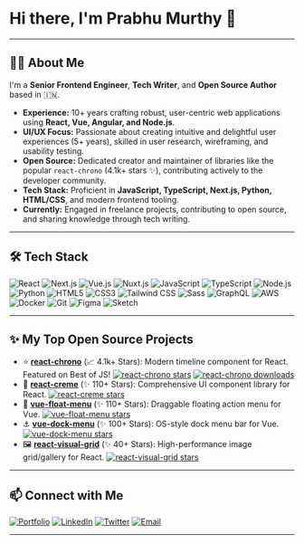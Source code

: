 # Hi there, I'm Prabhu Murthy 👋 

---

## 👨‍💻 About Me

I'm a **Senior Frontend Engineer**, **Tech Writer**, and **Open Source Author** based in 🇮🇳.

* **Experience:** 10+ years crafting robust, user-centric web applications using **React, Vue, Angular, and Node.js**.
* **UI/UX Focus:** Passionate about creating intuitive and delightful user experiences (5+ years), skilled in user research, wireframing, and usability testing.
* **Open Source:** Dedicated creator and maintainer of libraries like the popular `react-chrono` (4.1k+ stars ✨), contributing actively to the developer community.
* **Tech Stack:** Proficient in **JavaScript, TypeScript, Next.js, Python, HTML/CSS**, and modern frontend tooling.
* **Currently:** Engaged in freelance projects, contributing to open source, and sharing knowledge through tech writing.

---

## 🛠️ Tech Stack

![React](https://img.shields.io/badge/-React-61DAFB?style=flat-square&logo=react&logoColor=black)
![Next.js](https://img.shields.io/badge/-Next.js-000000?style=flat-square&logo=next.js&logoColor=white)
![Vue.js](https://img.shields.io/badge/-Vue.js-4FC08D?style=flat-square&logo=vue.js&logoColor=white)
![Nuxt.js](https://img.shields.io/badge/-Nuxt.js-00DC82?style=flat-square&logo=nuxt.js&logoColor=white)
![JavaScript](https://img.shields.io/badge/-JavaScript-F7DF1E?style=flat-square&logo=javascript&logoColor=black)
![TypeScript](https://img.shields.io/badge/-TypeScript-3178C6?style=flat-square&logo=typescript&logoColor=white)
![Node.js](https://img.shields.io/badge/-Node.js-339933?style=flat-square&logo=node.js&logoColor=white)
![Python](https://img.shields.io/badge/-Python-3776AB?style=flat-square&logo=python&logoColor=white)
![HTML5](https://img.shields.io/badge/-HTML5-E34F26?style=flat-square&logo=html5&logoColor=white)
![CSS3](https://img.shields.io/badge/-CSS3-1572B6?style=flat-square&logo=css3&logoColor=white)
![Tailwind CSS](https://img.shields.io/badge/-Tailwind_CSS-38B2AC?style=flat-square&logo=tailwind-css&logoColor=white)
![Sass](https://img.shields.io/badge/-Sass-CC6699?style=flat-square&logo=sass&logoColor=white)
![GraphQL](https://img.shields.io/badge/-GraphQL-E10098?style=flat-square&logo=graphql&logoColor=white)
![AWS](https://img.shields.io/badge/-AWS-232F3E?style=flat-square&logo=amazon-aws&logoColor=white)
![Docker](https://img.shields.io/badge/-Docker-2496ED?style=flat-square&logo=docker&logoColor=white)
![Git](https://img.shields.io/badge/-Git-F05032?style=flat-square&logo=git&logoColor=white)
![Figma](https://img.shields.io/badge/-Figma-F24E1E?style=flat-square&logo=figma&logoColor=white)
![Sketch](https://img.shields.io/badge/-Sketch-F7B500?style=flat-square&logo=sketch&logoColor=black)

---

## ✨ My Top Open Source Projects

* ⭐ **[react-chrono](https://github.com/prabhuignoto/react-chrono)** (📈 4.1k+ Stars): Modern timeline component for React. Featured on Best of JS!
    [![react-chrono stars](https://img.shields.io/github/stars/prabhuignoto/react-chrono?style=social)](https://github.com/prabhuignoto/react-chrono) [![react-chrono downloads](https://img.shields.io/npm/dm/react-chrono?style=social)](https://www.npmjs.com/package/react-chrono)
* 🎨 **[react-creme](https://github.com/prabhuignoto/react-creme)** (✨ 110+ Stars): Comprehensive UI component library for React.
    [![react-creme stars](https://img.shields.io/github/stars/prabhuignoto/react-creme?style=social)](https://github.com/prabhuignoto/react-creme)
* 🎈 **[vue-float-menu](https://github.com/prabhuignoto/vue-float-menu)** (✨ 110+ Stars): Draggable floating action menu for Vue.
    [![vue-float-menu stars](https://img.shields.io/github/stars/prabhuignoto/vue-float-menu?style=social)](https://github.com/prabhuignoto/vue-float-menu)
* ⚓️ **[vue-dock-menu](https://github.com/prabhuignoto/vue-dock-menu)** (✨ 100+ Stars): OS-style dock menu bar for Vue.
    [![vue-dock-menu stars](https://img.shields.io/github/stars/prabhuignoto/vue-dock-menu?style=social)](https://github.com/prabhuignoto/vue-dock-menu)
* 🖼️ **[react-visual-grid](https://github.com/prabhuignoto/react-visual-grid)** (✨ 40+ Stars): High-performance image grid/gallery for React.
    [![react-visual-grid stars](https://img.shields.io/github/stars/prabhuignoto/react-visual-grid?style=social)](https://github.com/prabhuignoto/react-visual-grid)

---

## 📫 Connect with Me

[![Portfolio](https://img.shields.io/badge/-Portfolio-000000?style=flat-square&logo=Google-Chrome&logoColor=white)](http://www.prabhumurthy.com)
[![LinkedIn](https://img.shields.io/badge/-LinkedIn-0A66C2?style=flat-square&logo=linkedin&logoColor=white)](https://www.linkedin.com/in/prabhumurthy/)
[![Twitter](https://img.shields.io/badge/-Twitter-1DA1F2?style=flat-square&logo=twitter&logoColor=white)](https://twitter.com/prabhumurti)
[![Email](https://img.shields.io/badge/-Email-D14836?style=flat-square&logo=gmail&logoColor=white)](mailto:prabhu.m.murthy@gmail.com)

---
